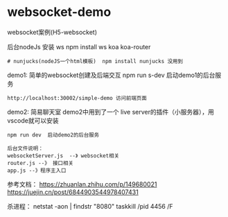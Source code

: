 # websocket-demo
websocket案例(H5-websocket)

后台nodeJs 
安装
    ws  npm install ws
    koa
    koa-router 
    
    # nunjucks(nodeJS一个html模板)  npm install nunjucks 没用到


demo1:
    简单的websocket创建及后端交互
    npm run s-dev  启动demo1的后台服务
    
    http://localhost:30002/simple-demo 访问前端页面

    
demo2:
    简易聊天室 
    demo2中用到了一个 live server的插件（小服务器），用vscode就可以安装 

    npm run dev  启动demo2的后台服务

    后台文件说明：
    websocketServer.js  --》 websocket相关
    router.js --》 接口相关
    app.js --》程序主入口

参考文档：
https://zhuanlan.zhihu.com/p/149680021
https://juejin.cn/post/6844903544978407431

杀进程：
netstat -aon | findstr "8080"
taskkill /pid 4456 /F